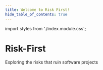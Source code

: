 ```yaml
---
title: Welcome to Risk First!
hide_table_of_contents: true
---
```


import styles from './index.module.css';

<h1 className={styles.siteHeader}>Risk-First</h1>
<p className={styles.lead}> Exploring the risks that ruin software projects </p>


<div className={styles.frontPageContent}>
  <BoxOut title="Start Here"  image="/img/R1_logo_grue.svg">
   <TagList tag="Front" />
  </BoxOut>

  <BoxOut title="Popular" image="/img/R1_logo_grue.svg">
    <TagList tag="Popular" />
  </BoxOut>

</div>